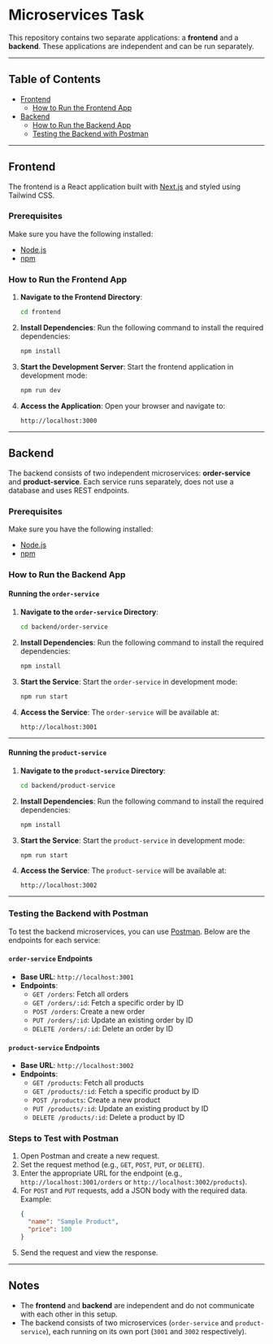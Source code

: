 # Microservices Task

This repository contains two separate applications: a **frontend** and a **backend**. These applications are independent and can be run separately.

---

## Table of Contents

- [Frontend](#frontend)
  - [How to Run the Frontend App](#how-to-run-the-frontend-app)
- [Backend](#backend)
  - [How to Run the Backend App](#how-to-run-the-backend-app)
  - [Testing the Backend with Postman](#testing-the-backend-with-postman)

---

## Frontend

The frontend is a React application built with [Next.js](https://nextjs.org) and styled using Tailwind CSS.

### Prerequisites

Make sure you have the following installed:

- [Node.js](https://nodejs.org)
- [npm](https://www.npmjs.com/)

### How to Run the Frontend App

1. **Navigate to the Frontend Directory**:

   ```bash
   cd frontend
   ```

2. **Install Dependencies**:
   Run the following command to install the required dependencies:

   ```bash
   npm install
   ```

3. **Start the Development Server**:
   Start the frontend application in development mode:

   ```bash
   npm run dev
   ```

4. **Access the Application**:
   Open your browser and navigate to:
   ```
   http://localhost:3000
   ```

---

## Backend

The backend consists of two independent microservices: **order-service** and **product-service**. Each service runs separately, does not use a database and uses REST endpoints.

### Prerequisites

Make sure you have the following installed:

- [Node.js](https://nodejs.org)
- [npm](https://www.npmjs.com/)

### How to Run the Backend App

#### Running the `order-service`

1. **Navigate to the `order-service` Directory**:

   ```bash
   cd backend/order-service
   ```

2. **Install Dependencies**:
   Run the following command to install the required dependencies:

   ```bash
   npm install
   ```

3. **Start the Service**:
   Start the `order-service` in development mode:

   ```bash
   npm run start
   ```

4. **Access the Service**:
   The `order-service` will be available at:
   ```
   http://localhost:3001
   ```

---

#### Running the `product-service`

1. **Navigate to the `product-service` Directory**:

   ```bash
   cd backend/product-service
   ```

2. **Install Dependencies**:
   Run the following command to install the required dependencies:

   ```bash
   npm install
   ```

3. **Start the Service**:
   Start the `product-service` in development mode:

   ```bash
   npm run start
   ```

4. **Access the Service**:
   The `product-service` will be available at:
   ```
   http://localhost:3002
   ```

---

### Testing the Backend with Postman

To test the backend microservices, you can use [Postman](https://www.postman.com/). Below are the endpoints for each service:

#### `order-service` Endpoints

- **Base URL**: `http://localhost:3001`
- **Endpoints**:
  - `GET /orders`: Fetch all orders
  - `GET /orders/:id`: Fetch a specific order by ID
  - `POST /orders`: Create a new order
  - `PUT /orders/:id`: Update an existing order by ID
  - `DELETE /orders/:id`: Delete an order by ID

#### `product-service` Endpoints

- **Base URL**: `http://localhost:3002`
- **Endpoints**:
  - `GET /products`: Fetch all products
  - `GET /products/:id`: Fetch a specific product by ID
  - `POST /products`: Create a new product
  - `PUT /products/:id`: Update an existing product by ID
  - `DELETE /products/:id`: Delete a product by ID

### Steps to Test with Postman

1. Open Postman and create a new request.
2. Set the request method (e.g., `GET`, `POST`, `PUT`, or `DELETE`).
3. Enter the appropriate URL for the endpoint (e.g., `http://localhost:3001/orders` or `http://localhost:3002/products`).
4. For `POST` and `PUT` requests, add a JSON body with the required data. Example:
   ```json
   {
     "name": "Sample Product",
     "price": 100
   }
   ```
5. Send the request and view the response.

---

## Notes

- The **frontend** and **backend** are independent and do not communicate with each other in this setup.
- The backend consists of two microservices (`order-service` and `product-service`), each running on its own port (`3001` and `3002` respectively).

